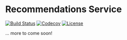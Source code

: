 # Recommendations Service

[![Build Status](https://travis-ci.org/devopsdelta/recommendations.svg?branch=master)](https://travis-ci.org/devopsdelta/recommendations)
[![Codecov](https://img.shields.io/codecov/c/github/devopsdelta/recommendations.svg)]()
[![License](https://img.shields.io/badge/License-Apache%202.0-blue.svg)](https://opensource.org/licenses/Apache-2.0)


... more to come soon!
